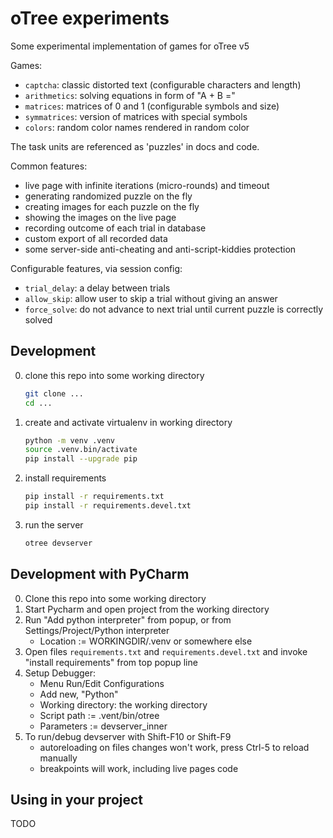 # oTree experiments

Some experimental implementation of games for oTree v5

Games:
- `captcha`: classic distorted text (configurable characters and length)
- `arithmetics`: solving equations in form of "A + B ="
- `matrices`: matrices of 0 and 1 (configurable symbols and size)
- `symmatrices`: version of matrices with special symbols
- `colors`: random color names rendered in random color

The task units are referenced as 'puzzles' in docs and code.

Common features:
- live page with infinite iterations (micro-rounds) and timeout
- generating randomized puzzle on the fly
- creating images for each puzzle on the fly
- showing the images on the live page
- recording outcome of each trial in database
- custom export of all recorded data
- some server-side anti-cheating and anti-script-kiddies protection

Configurable features, via session config:
- `trial_delay`: a delay between trials
- `allow_skip`: allow user to skip a trial without giving an answer
- `force_solve`: do not advance to next trial until current puzzle is correctly solved


## Development

0. clone this repo into some working directory
   ```bash
   git clone ...
   cd ...
   ```
1. create and activate virtualenv in working directory
   ```bash
   python -m venv .venv
   source .venv.bin/activate
   pip install --upgrade pip
   ```
2. install requirements
   ```bash
   pip install -r requirements.txt
   pip install -r requirements.devel.txt
   ```
3. run the server
   ```bash
   otree devserver
   ```

## Development with PyCharm

0. Clone this repo into some working directory
1. Start Pycharm and open project from the working directory
2. Run "Add python interpreter" from popup, or from Settings/Project/Python interpreter
   - Location := WORKINGDIR/.venv  or somewhere else
3. Open files `requirements.txt` and `requirements.devel.txt` and invoke "install requirements" from top popup line
4. Setup Debugger:
   - Menu Run/Edit Configurations
   - Add new, "Python"
   - Working directory: the working directory
   - Script path := .vent/bin/otree
   - Parameters := devserver_inner
6. To run/debug devserver with Shift-F10 or Shift-F9
   - autoreloading on files changes won't work, press Ctrl-5 to reload manually
   - breakpoints will work, including live pages code
   

## Using in your project

TODO
